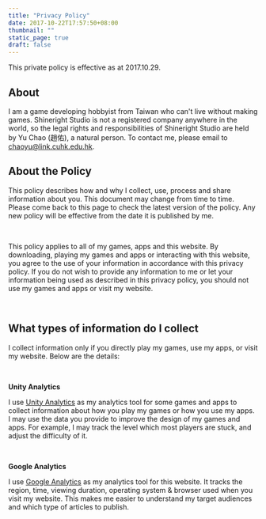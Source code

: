 ```yaml
---
title: "Privacy Policy"
date: 2017-10-22T17:57:50+08:00
thumbnail: ""
static_page: true
draft: false
---
```

This private policy is effective as at 2017.10.29.

## About
I am a game developing hobbyist from Taiwan who can't live without making games. Shineright Studio is not a registered company anywhere in the world, so the legal rights and responsibilities of Shineright Studio are held by Yu Chao (趙佑), a natural person. To contact me, please email to [chaoyu@link.cuhk.edu.hk](mailto:chaoyu@link.cuhk.edu.hk).

## About the Policy 
This policy describes how and why I collect, use, process and share information about you. This document may change from time to time. Please come back to this page to check the latest version of the policy. Any new policy will be effective from the date it is published by me.

<br />

This policy applies to all of my games, apps and this website. By downloading, playing my games and apps or interacting with this website, you agree to the use of your information in accordance with this privacy policy. If you do not wish to provide any information to me or let your information being used as described in this privacy policy, you should not use my games and apps or visit my website.

<br />

## What types of information do I collect 
I collect information only if you directly play my games, use my apps, or visit my website. Below are the details:

<br />

**Unity Analytics**

I use [Unity Analytics](https://unity3d.com/unity/features/analytics) as my analytics tool for some games and apps to collect information about how you play my games or how you use my apps. I may use the data you provide to improve the design of my games and apps. For example, I may track the level which most players are stuck, and adjust the difficulty of it.

<br />

**Google Analytics**

I use [Google Analytics](https://www.google.com/analytics/) as my analytics tool for this website. It tracks the region, time, viewing duration, operating system & browser used when you visit my website. This makes me easier to understand my target audiences and which type of articles to publish.